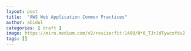 ```yaml
---
layout: post
title:  "AWS Web Application Common Practices"
author: abidul
categories: [ draft ]
image: https://miro.medium.com/v2/resize:fit:1400/0*6_TJrJdTywcxfdv2
tags: []
---
```

